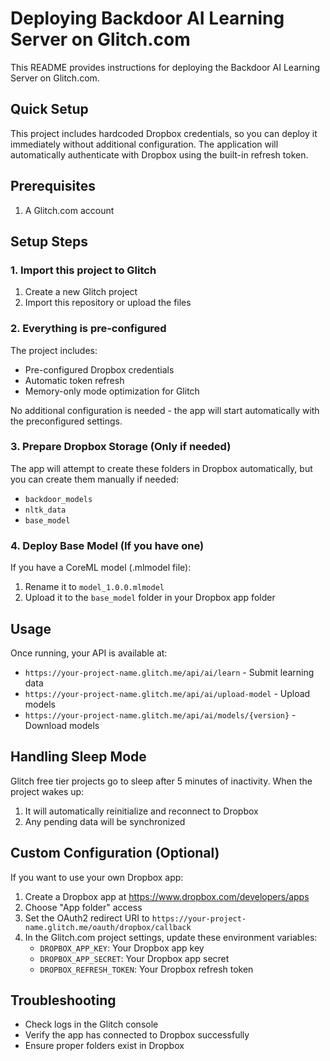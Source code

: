 # Deploying Backdoor AI Learning Server on Glitch.com

This README provides instructions for deploying the Backdoor AI Learning Server on Glitch.com.

## Quick Setup

This project includes hardcoded Dropbox credentials, so you can deploy it immediately without additional configuration. The application will automatically authenticate with Dropbox using the built-in refresh token.

## Prerequisites

1. A Glitch.com account

## Setup Steps

### 1. Import this project to Glitch

1. Create a new Glitch project
2. Import this repository or upload the files

### 2. Everything is pre-configured

The project includes:
- Pre-configured Dropbox credentials
- Automatic token refresh
- Memory-only mode optimization for Glitch

No additional configuration is needed - the app will start automatically with the preconfigured settings.

### 3. Prepare Dropbox Storage (Only if needed)

The app will attempt to create these folders in Dropbox automatically, but you can create them manually if needed:
- `backdoor_models`
- `nltk_data`
- `base_model`

### 4. Deploy Base Model (If you have one)

If you have a CoreML model (.mlmodel file):
1. Rename it to `model_1.0.0.mlmodel`
2. Upload it to the `base_model` folder in your Dropbox app folder

## Usage

Once running, your API is available at:
- `https://your-project-name.glitch.me/api/ai/learn` - Submit learning data
- `https://your-project-name.glitch.me/api/ai/upload-model` - Upload models
- `https://your-project-name.glitch.me/api/ai/models/{version}` - Download models

## Handling Sleep Mode

Glitch free tier projects go to sleep after 5 minutes of inactivity. When the project wakes up:

1. It will automatically reinitialize and reconnect to Dropbox
2. Any pending data will be synchronized

## Custom Configuration (Optional)

If you want to use your own Dropbox app:

1. Create a Dropbox app at https://www.dropbox.com/developers/apps
2. Choose "App folder" access 
3. Set the OAuth2 redirect URI to `https://your-project-name.glitch.me/oauth/dropbox/callback`
4. In the Glitch.com project settings, update these environment variables:
   - `DROPBOX_APP_KEY`: Your Dropbox app key
   - `DROPBOX_APP_SECRET`: Your Dropbox app secret
   - `DROPBOX_REFRESH_TOKEN`: Your Dropbox refresh token

## Troubleshooting

- Check logs in the Glitch console
- Verify the app has connected to Dropbox successfully
- Ensure proper folders exist in Dropbox
